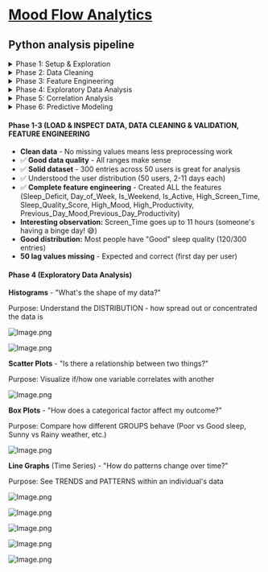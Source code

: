 # [Mood Flow Analytics](https://s.craft.me/eOwTsRACWYvvke)

## Python analysis pipeline

<details>
  <summary>Phase 1: Setup & Exploration</summary>

  - Load data
  - Inspect structure
  - Understand distributions

</details>

<details>
  <summary>Phase 2: Data Cleaning</summary>

  - Handle missing values
  - Validate ranges
  - Remove duplicates

</details>

<details>
  <summary>Phase 3: Feature Engineering</summary>

  - Create derived features
  - Encode categorical variables
  - Calculate lag features

</details>

<details>
  <summary>Phase 4: Exploratory Data Analysis</summary>

  - Visualize distributions
  - Create correlation heatmap
  - Identify patterns

</details>

<details>
  <summary>Phase 5: Correlation Analysis</summary>

  - Calculate correlations
  - Rank feature importance
  - Generate insights

</details>

<details>
  <summary>Phase 6: Predictive Modeling</summary>

  - Build ML model
  - Train and evaluate
  - Make predictions

</details>

#### Phase 1-3 (LOAD & INSPECT DATA, DATA CLEANING & VALIDATION, FEATURE ENGINEERING
  - **Clean data** - No missing values means less preprocessing work
  - ✅ **Good data quality** - All ranges make sense
  - ✅ **Solid dataset** - 300 entries across 50 users is great for analysis
  - ✅ Understood the user distribution (50 users, 2-11 days each)
  - ✅ **Complete feature engineering** - Created ALL the features (Sleep_Deficit, Day_of_Week, Is_Weekend, Is_Active, High_Screen_Time, Sleep_Quality_Score, High_Mood, High_Productivity, Previous_Day_Mood,Previous_Day_Productivity)
  - **Interesting observation:** Screen_Time goes up to 11 hours (someone's having a binge day! 😅)
  - **Good distribution:** Most people have "Good" sleep quality (120/300 entries)
  - **50 lag values missing** - Expected and correct (first day per user)

#### Phase 4 (Exploratory Data Analysis)

**Histograms** - "What's the shape of my data?"

Purpose: Understand the DISTRIBUTION - how spread out or concentrated the data is

![Image.png](https://resv2.craft.do/user/full/34de0a68-4b4d-ecb0-6c1b-0c3cfda2286e/doc/0469BF34-0BF8-4904-BBEA-2BC67DCEA968/83D9B154-0992-4713-BE24-5198F5A0AF3D_2/3JfyfgDPNy9SS2PC3OTf9CJvl7hU6TFHdysVllpJeAAz/Image.png)



![Image.png](https://resv2.craft.do/user/full/34de0a68-4b4d-ecb0-6c1b-0c3cfda2286e/doc/0469BF34-0BF8-4904-BBEA-2BC67DCEA968/C56E0631-F5D7-45BD-AB70-FDF661AEE1E1_2/1tccuG1eevQVECsyocfBD4MMHmiptD5OeJGoX2I6uLkz/Image.png)

**Scatter Plots** - "Is there a relationship between two things?"

Purpose: Visualize if/how one variable correlates with another



![Image.png](https://resv2.craft.do/user/full/34de0a68-4b4d-ecb0-6c1b-0c3cfda2286e/doc/0469BF34-0BF8-4904-BBEA-2BC67DCEA968/3FEBEECA-F9B3-44FE-B4FB-9B3872593EAA_2/4otdadfp4zHVQh4EvjGzyYxoINj0xmYOvNITBN0JMEQz/Image.png)

**Box Plots** - "How does a categorical factor affect my outcome?"

Purpose: Compare how different GROUPS behave (Poor vs Good sleep, Sunny vs Rainy weather, etc.)

![Image.png](https://resv2.craft.do/user/full/34de0a68-4b4d-ecb0-6c1b-0c3cfda2286e/doc/0469BF34-0BF8-4904-BBEA-2BC67DCEA968/56B3D484-21B3-4E29-B581-C01D0DEE08E7_2/C1InaYiyuvTNNh5Uir5OmYsxL9y7L1NiUj4E51yCgGcz/Image.png)

**Line Graphs** (Time Series) - "How do patterns change over time?"

Purpose: See TRENDS and PATTERNS within an individual's data

![Image.png](https://resv2.craft.do/user/full/34de0a68-4b4d-ecb0-6c1b-0c3cfda2286e/doc/0469BF34-0BF8-4904-BBEA-2BC67DCEA968/1BB8395F-B20B-4BEA-8E97-E2A1649F0D5B_2/Whx9PulBJJReWMn0CQndi8b6tP0GRkgyNhPQmp1Xpfoz/Image.png)



![Image.png](https://resv2.craft.do/user/full/34de0a68-4b4d-ecb0-6c1b-0c3cfda2286e/doc/0469BF34-0BF8-4904-BBEA-2BC67DCEA968/4BF55D23-557F-4339-B3B0-DD1F7D1C7E50_2/kNZE9ytfTb2B3xExs6BHuNSpMVZVbMUBkuzR5BpKIHwz/Image.png)



![Image.png](https://resv2.craft.do/user/full/34de0a68-4b4d-ecb0-6c1b-0c3cfda2286e/doc/0469BF34-0BF8-4904-BBEA-2BC67DCEA968/2FEA7C13-428F-4BB7-AD00-1991032F1077_2/PIlkhA2GNudWoFb0XasLXyn73wHF59RQVYI4V9W8Ytwz/Image.png)



![Image.png](https://resv2.craft.do/user/full/34de0a68-4b4d-ecb0-6c1b-0c3cfda2286e/doc/0469BF34-0BF8-4904-BBEA-2BC67DCEA968/303BE126-64C1-423C-9F44-753C04631CF5_2/WTRdyY8H3iJxjEinFKoURHWvxZdhR7Dl0ttkAp2G6akz/Image.png)



![Image.png](https://resv2.craft.do/user/full/34de0a68-4b4d-ecb0-6c1b-0c3cfda2286e/doc/0469BF34-0BF8-4904-BBEA-2BC67DCEA968/BA3A2DC5-4A79-4308-9D57-81F07B5DD90E_2/TMoUZbeD75BelyTRkk4jNsxIwFYOrrQ0IqcmrYIyG8Yz/Image.png)
